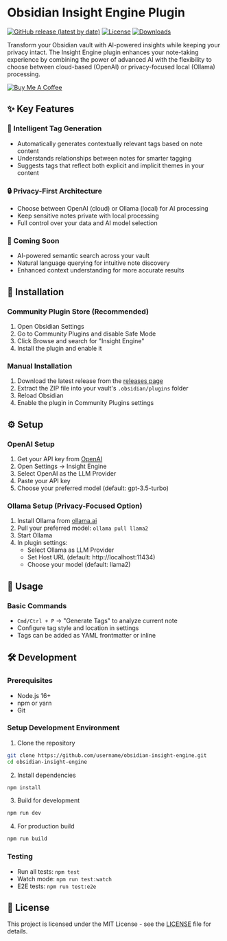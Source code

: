 # Obsidian Insight Engine Plugin

[![GitHub release (latest by date)](https://img.shields.io/github/v/release/username/obsidian-insight-engine)](https://github.com/username/obsidian-insight-engine/releases)
[![License](https://img.shields.io/github/license/username/obsidian-insight-engine)](LICENSE)
[![Downloads](https://img.shields.io/github/downloads/username/obsidian-insight-engine/total)](https://github.com/username/obsidian-insight-engine/releases)

Transform your Obsidian vault with AI-powered insights while keeping your privacy intact. The Insight Engine plugin enhances your note-taking experience by combining the power of advanced AI with the flexibility to choose between cloud-based (OpenAI) or privacy-focused local (Ollama) processing.

[![Buy Me A Coffee](https://img.shields.io/badge/Buy%20Me%20A%20Coffee-orange?style=for-the-badge&logo=buy-me-a-coffee&logoColor=white)](https://www.buymeacoffee.com/vodaza36)
## ✨ Key Features

### 🤖 Intelligent Tag Generation
- Automatically generates contextually relevant tags based on note content
- Understands relationships between notes for smarter tagging
- Suggests tags that reflect both explicit and implicit themes in your content

### 🔒 Privacy-First Architecture
- Choose between OpenAI (cloud) or Ollama (local) for AI processing
- Keep sensitive notes private with local processing
- Full control over your data and AI model selection

### 🎯 Coming Soon
- AI-powered semantic search across your vault
- Natural language querying for intuitive note discovery
- Enhanced context understanding for more accurate results

## 🚀 Installation

### Community Plugin Store (Recommended)
1. Open Obsidian Settings
2. Go to Community Plugins and disable Safe Mode
3. Click Browse and search for "Insight Engine"
4. Install the plugin and enable it

### Manual Installation
1. Download the latest release from the [releases page](https://github.com/username/obsidian-insight-engine/releases)
2. Extract the ZIP file into your vault's `.obsidian/plugins` folder
3. Reload Obsidian
4. Enable the plugin in Community Plugins settings

## ⚙️ Setup

### OpenAI Setup
1. Get your API key from [OpenAI](https://platform.openai.com/)
2. Open Settings → Insight Engine
3. Select OpenAI as the LLM Provider
4. Paste your API key
5. Choose your preferred model (default: gpt-3.5-turbo)

### Ollama Setup (Privacy-Focused Option)
1. Install Ollama from [ollama.ai](https://ollama.ai)
2. Pull your preferred model: `ollama pull llama2`
3. Start Ollama
4. In plugin settings:
   - Select Ollama as LLM Provider
   - Set Host URL (default: http://localhost:11434)
   - Choose your model (default: llama2)

## 📖 Usage

### Basic Commands
- `Cmd/Ctrl + P` → "Generate Tags" to analyze current note
- Configure tag style and location in settings
- Tags can be added as YAML frontmatter or inline

## 🛠️ Development

### Prerequisites
- Node.js 16+
- npm or yarn
- Git

### Setup Development Environment
1. Clone the repository
```bash
git clone https://github.com/username/obsidian-insight-engine.git
cd obsidian-insight-engine
```

2. Install dependencies
```bash
npm install
```

3. Build for development
```bash
npm run dev
```

4. For production build
```bash
npm run build
```

### Testing
- Run all tests: `npm test`
- Watch mode: `npm run test:watch`
- E2E tests: `npm run test:e2e`

## 📄 License
This project is licensed under the MIT License - see the [LICENSE](LICENSE) file for details.
